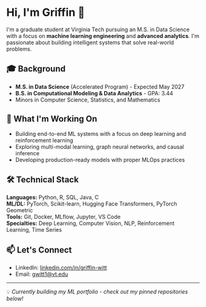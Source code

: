 # Hi, I'm Griffin 👋

I'm a graduate student at Virginia Tech pursuing an M.S. in Data Science with a focus on **machine learning engineering** and **advanced analytics**. I'm passionate about building intelligent systems that solve real-world problems.

## 🎓 Background
- **M.S. in Data Science** (Accelerated Program) - Expected May 2027
- **B.S. in Computational Modeling & Data Analytics** - GPA: 3.44
- Minors in Computer Science, Statistics, and Mathematics

## 🔬 What I'm Working On
- Building end-to-end ML systems with a focus on deep learning and reinforcement learning
- Exploring multi-modal learning, graph neural networks, and causal inference
- Developing production-ready models with proper MLOps practices

## 🛠️ Technical Stack
**Languages:** Python, R, SQL, Java, C  
**ML/DL:** PyTorch, Scikit-learn, Hugging Face Transformers, PyTorch Geometric  
**Tools:** Git, Docker, MLflow, Jupyter, VS Code  
**Specialties:** Deep Learning, Computer Vision, NLP, Reinforcement Learning, Time Series

## 📫 Let's Connect
- LinkedIn: [linkedin.com/in/griffin-witt](https://linkedin.com/in/griffin-witt)
- Email: gwitt1@vt.edu

---

💡 *Currently building my ML portfolio - check out my pinned repositories below!*
